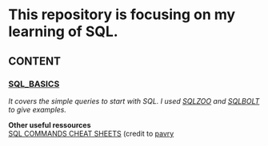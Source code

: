 # This repository is focusing on my learning of **SQL**.

## CONTENT

### [SQL_BASICS](https://github.com/bautret/Tutorials/tree/main/SQL/SQL_BASICS) <br />
*It covers the simple queries to start with SQL. I used [SQLZOO](https://github.com/bautret/Tutorials/tree/main/SQL/SQL_BASICS/SQLZOO) and [SQLBOLT](https://github.com/bautret/Tutorials/tree/main/SQL/SQL_BASICS/SQLBOLT) to give examples.*

**Other useful ressources** <br />
[SQL COMMANDS CHEAT SHEETS](https://github.com/pavry/Cheat-Sheet-for-Data-Analysts/blob/master/Data%20Analyzing/SQL/SQL%203.png](https://github.com/pavry/Cheat-Sheet-for-Data-Analysts/tree/master/Data%20Analyzing/SQL)https://github.com/pavry/Cheat-Sheet-for-Data-Analysts/tree/master/Data%20Analyzing/SQL) (credit to [pavry](https://github.com/pavry)
